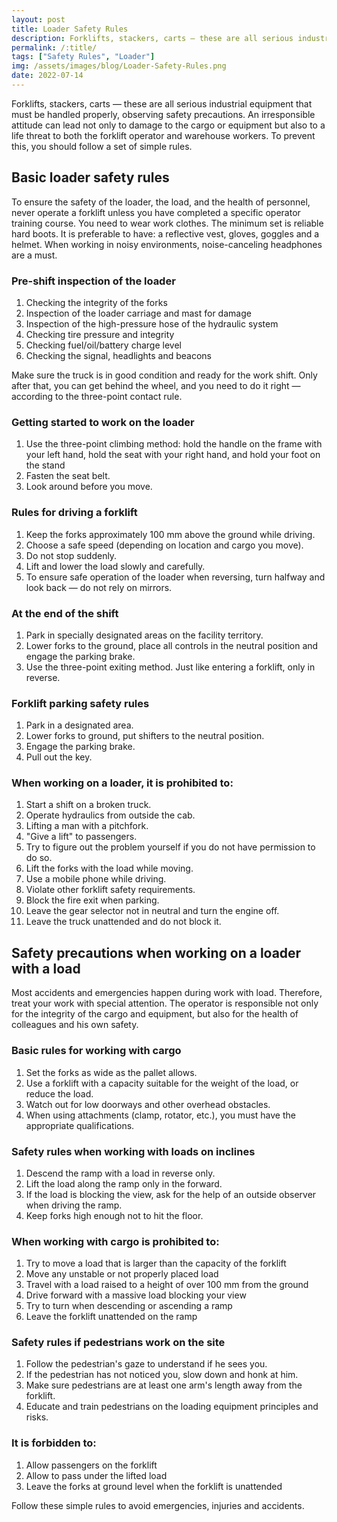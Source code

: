 ```yaml
---
layout: post
title: Loader Safety Rules
description: Forklifts, stackers, carts — these are all serious industrial equipment that must be handled properly, observing safety precautions.
permalink: /:title/
tags: ["Safety Rules", "Loader"]
img: /assets/images/blog/Loader-Safety-Rules.png
date: 2022-07-14
---
```



Forklifts, stackers, carts — these are all serious industrial equipment that must be handled properly, observing safety precautions. An irresponsible attitude can lead not only to damage to the cargo or equipment but also to a life threat to both the forklift operator and warehouse workers. To prevent this, you should follow a set of simple rules.

## Basic loader safety rules

To ensure the safety of the loader, the load, and the health of personnel, never operate a forklift unless you have completed a specific operator training course. You need to wear work clothes. The minimum set is reliable hard boots. It is preferable to have: a reflective vest, gloves, goggles and a helmet. When working in noisy environments, noise-canceling headphones are a must.

### Pre-shift inspection of the loader

1. Checking the integrity of the forks
2. Inspection of the loader carriage and mast for damage
3. Inspection of the high-pressure hose of the hydraulic system
4. Checking tire pressure and integrity
5. Checking fuel/oil/battery charge level
6. Checking the signal, headlights and beacons

Make sure the truck is in good condition and ready for the work shift. Only after that, you can get behind the wheel, and you need to do it right — according to the three-point contact rule.

### Getting started to work on the loader

1. Use the three-point climbing method: hold the handle on the frame with your left hand, hold the seat with your right hand, and hold your foot on the stand
2. Fasten the seat belt.
3. Look around before you move.

### Rules for driving a forklift

1. Keep the forks approximately 100 mm above the ground while driving.
2. Choose a safe speed (depending on location and cargo you move).
3. Do not stop suddenly.
4. Lift and lower the load slowly and carefully.
5. To ensure safe operation of the loader when reversing, turn halfway and look back — do not rely on mirrors.

### At the end of the shift

1. Park in specially designated areas on the facility territory.
2. Lower forks to the ground, place all controls in the neutral position and engage the parking brake.
3. Use the three-point exiting method. Just like entering a forklift, only in reverse.

### Forklift parking safety rules

1. Park in a designated area.
2. Lower forks to ground, put shifters to the neutral position.
3. Engage the parking brake.
4. Pull out the key.

### When working on a loader, it is prohibited to:

1. Start a shift on a broken truck.
2. Operate hydraulics from outside the cab.
3. Lifting a man with a pitchfork.
4. "Give a lift" to passengers.
5. Try to figure out the problem yourself if you do not have permission to do so.
6. Lift the forks with the load while moving.
7. Use a mobile phone while driving.
8. Violate other forklift safety requirements.
9. Block the fire exit when parking.
10. Leave the gear selector not in neutral and turn the engine off.
11. Leave the truck unattended and do not block it.

## Safety precautions when working on a loader with a load

Most accidents and emergencies happen during work with load. Therefore, treat your work with special attention. The operator is responsible not only for the integrity of the cargo and equipment, but also for the health of colleagues and his own safety.

### Basic rules for working with cargo

1. Set the forks as wide as the pallet allows.
2. Use a forklift with a capacity suitable for the weight of the load, or reduce the load.
3. Watch out for low doorways and other overhead obstacles.
4. When using attachments (clamp, rotator, etc.), you must have the appropriate qualifications.


### Safety rules when working with loads on inclines

1. Descend the ramp with a load in reverse only.
2. Lift the load along the ramp only in the forward.
3. If the load is blocking the view, ask for the help of an outside observer when driving the ramp.
4. Keep forks high enough not to hit the floor.

### When working with cargo is prohibited to:

1. Try to move a load that is larger than the capacity of the forklift
2. Move any unstable or not properly placed load
3. Travel with a load raised to a height of over 100 mm from the ground
4. Drive forward with a massive load blocking your view 
5. Try to turn when descending or ascending a ramp
6. Leave the forklift unattended on the ramp

### Safety rules if pedestrians work on the site

1. Follow the pedestrian's gaze to understand if he sees you.
2. If the pedestrian has not noticed you, slow down and honk at him.
3. Make sure pedestrians are at least one arm's length away from the forklift.
4. Educate and train pedestrians on the loading equipment principles and risks.

### It is forbidden to:

1. Allow passengers on the forklift
2. Allow to pass under the lifted load
3. Leave the forks at ground level when the forklift is unattended

Follow these simple rules to avoid emergencies, injuries and accidents.
